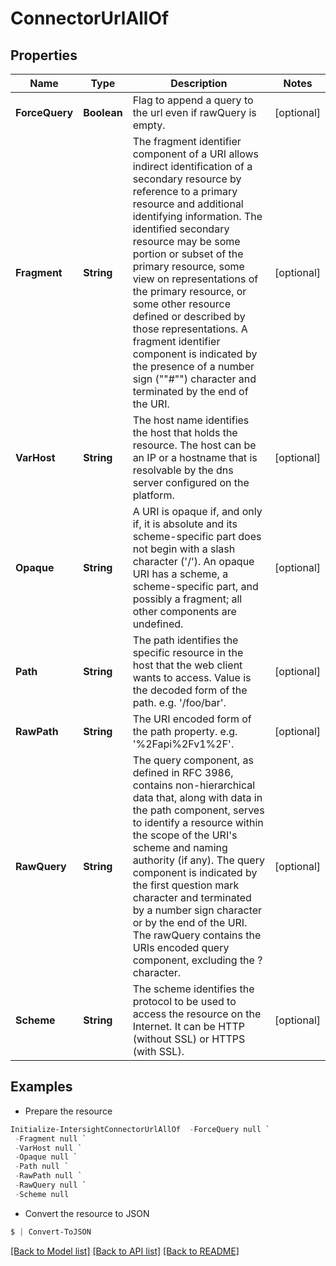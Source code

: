# ConnectorUrlAllOf
## Properties

Name | Type | Description | Notes
------------ | ------------- | ------------- | -------------
**ForceQuery** | **Boolean** | Flag to append a query to the url even if rawQuery is empty. | [optional] 
**Fragment** | **String** | The fragment identifier component of a URI allows indirect identification of a secondary resource by reference to a primary resource and additional identifying information. The identified secondary resource may be some portion or subset of the primary resource, some view on representations of the primary resource, or some other resource defined or described by those representations. A fragment identifier component is indicated by the presence of a number sign (&quot;&quot;#&quot;&quot;) character and terminated by the end of the URI. | [optional] 
**VarHost** | **String** | The host name identifies the host that holds the resource. The host can be an IP or a hostname that is resolvable by the dns server configured on the platform. | [optional] 
**Opaque** | **String** | A URI is opaque if, and only if, it is absolute and its scheme-specific part does not begin with a slash character (&#39;/&#39;). An opaque URI has a scheme, a scheme-specific part, and possibly a fragment; all other components are undefined. | [optional] 
**Path** | **String** | The path identifies the specific resource in the host that the web client wants to access. Value is the decoded form of the path. e.g. &#39;/foo/bar&#39;. | [optional] 
**RawPath** | **String** | The URI encoded form of the path property. e.g. &#39;%2Fapi%2Fv1%2F&#39;. | [optional] 
**RawQuery** | **String** | The query component, as defined in RFC 3986, contains non-hierarchical data that, along with data in the path component, serves to identify a resource within the scope of the URI&#39;s scheme and naming authority (if any). The query component is indicated by the first question mark character and terminated by a number sign character or by the end of the URI. The rawQuery contains the URIs encoded query component, excluding the ? character. | [optional] 
**Scheme** | **String** | The scheme identifies the protocol to be used to access the resource on the Internet. It can be HTTP (without SSL) or HTTPS (with SSL). | [optional] 

## Examples

- Prepare the resource
```powershell
Initialize-IntersightConnectorUrlAllOf  -ForceQuery null `
 -Fragment null `
 -VarHost null `
 -Opaque null `
 -Path null `
 -RawPath null `
 -RawQuery null `
 -Scheme null
```

- Convert the resource to JSON
```powershell
$ | Convert-ToJSON
```

[[Back to Model list]](../README.md#documentation-for-models) [[Back to API list]](../README.md#documentation-for-api-endpoints) [[Back to README]](../README.md)

